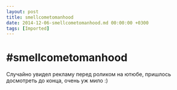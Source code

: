 ```yaml
---
layout: post
title: smellcometomanhood
date: 2014-12-06-smellcometomanhood.md 00:00:00 +0300
tags: [Imported]
---
```

# #smellcometomanhood

Случайно увидел рекламу перед роликом на ютюбе, пришлось досмотреть до конца, очень уж мило :)